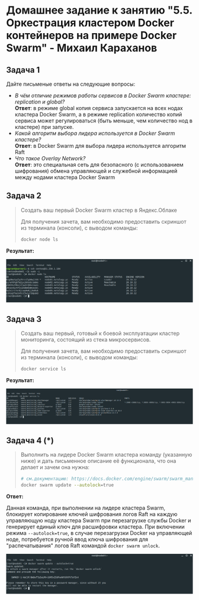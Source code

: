 # Домашнее задание к занятию "5.5. Оркестрация кластером Docker контейнеров на примере Docker Swarm" - Михаил Караханов

## Задача 1

Дайте письменые ответы на следующие вопросы:

- *В чём отличие режимов работы сервисов в Docker Swarm кластере: replication и global?*  
**Ответ**: в режиме global копия сервиса запускается на всех нодах кластера Docker Swarm, а в режиме replication количество копий сервиса может регулироваться (быть меньше, чем количество нод в кластере) при запуске.
- *Какой алгоритм выбора лидера используется в Docker Swarm кластере?*  
**Ответ**: в Docker Swarm для выбора лидера используется алгоритм Raft
- *Что такое Overlay Network?*  
**Ответ**: это специальная сеть для безопасного (с использованием шифрования) обмена управляющей и служебной информацией между нодами кластера Docker Swarm

## Задача 2

>Создать ваш первый Docker Swarm кластер в Яндекс.Облаке
>
>Для получения зачета, вам необходимо предоставить скриншот из терминала (консоли), с выводом команды:
>
>```bash
>docker node ls
>```

**Результат:**  

![yc_swarm_nodes](/img/yc_swarm_nodes.png "Nodes list in Swarm cluster")

## Задача 3

>Создать ваш первый, готовый к боевой эксплуатации кластер мониторинга, состоящий из стека микросервисов.
>
>Для получения зачета, вам необходимо предоставить скриншот из терминала (консоли), с выводом команды:
>
>```bash
>docker service ls
>```

**Результат:**  

![yc_swarm_services](/img/yc_swarm_services.png "Service list in Swarm cluster")

## Задача 4 (*)

>Выполнить на лидере Docker Swarm кластера команду (указанную ниже) и дать письменное описание её функционала, что она делает и зачем она нужна:
>
>```bash
># см.документацию: https://docs.docker.com/engine/swarm/swarm_manager_locking/
>docker swarm update --autolock=true
>```

**Ответ:**

Данная команда, при выполнении на лидере кластера Swarm, блокирует копирование ключей шифрования логов Raft на каждую управляющую ноду кластера Swarm при перезагрузке службы Docker и генерирует единый ключ для расшифровки кластера. При включении режима `--autolock=true`, в случае перезагрузки Docker на управляющей ноде, потребуется ручной ввод ключа шифрования для "распечатывания" логов Raft командой `docker swarm unlock`.  

![yc_swarm_autolock](/img/yc_swarm_autolock.png "Autolock enabled on the leader node")
